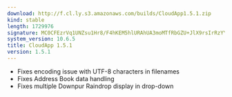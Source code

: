 ```yaml
---
download: http://f.cl.ly.s3.amazonaws.com/builds/CloudApp1.5.1.zip
kind: stable
length: 1729976
signature: MC0CFEzrVq1UNZsu1Hr8/F4hKEM5hlURAhUA3moMTfRbGZU+JlX9rsIrRzYYrnU=
system_version: 10.6.5
title: CloudApp 1.5.1
version: 1.5.1
---
```


* Fixes encoding issue with UTF-8 characters in filenames
* Fixes Address Book data handling
* Fixes multiple Downpur Raindrop display in drop-down
